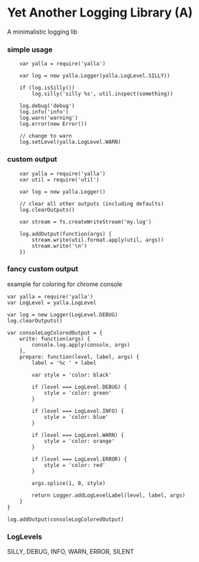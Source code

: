 # Yet Another Logging Library (A)

A minimalistic logging lib

### simple usage
```
	var yalla = require('yalla')

	var log = new yalla.Logger(yalla.LogLevel.SILLY))

	if (log.isSilly())
		log.silly('silly %s', util.inspect(something))

	log.debug('debug')
	log.info('info')
	log.warn('warning')
	log.error(new Error())

	// change to warn
	log.setLevel(yalla.LogLevel.WARN)
```

### custom output
```
	var yalla = require('yalla')
	var util = require('util')

	var log = new yalla.Logger()

	// clear all other outputs (including defaults)
	log.clearOutputs()

	var stream = fs.createWriteStream('my.log')

	log.addOutput(function(args) {
		stream.write(util.format.apply(util, args))
		stream.write('\n')
	})
```

### fancy custom output
example for coloring for chrome console
```
var yalla = require('yalla')
var LogLevel = yalla.LogLevel

var log = new Logger(LogLevel.DEBUG)
log.clearOutputs()

var consoleLogColoredOutput = {
	write: function(args) {
		console.log.apply(console, args)
	},
	prepare: function(level, label, args) {
		label = '%c ' + label

		var style = 'color: black'

		if (level === LogLevel.DEBUG) {
			style = 'color: green'
		}

		if (level === LogLevel.INFO) {
			style = 'color: blue'
		}

		if (level === LogLevel.WARN) {
			style = 'color: orange'
		}

		if (level === LogLevel.ERROR) {
			style = 'color: red'
		}

		args.splice(1, 0, style)

		return Logger.addLogLevelLabel(level, label, args)
	}
}

log.addOutput(consoleLogColoredOutput)
```

### LogLevels
SILLY, DEBUG, INFO, WARN, ERROR, SILENT
